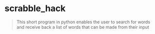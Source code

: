 # scrabble_hack
> This short program in python enables the user to search for words and receive back a list of words that can be made from their input
